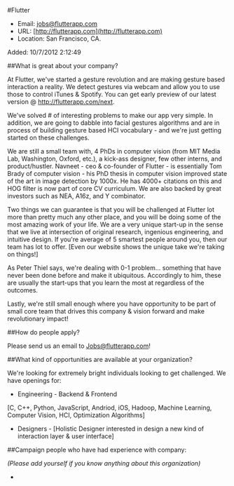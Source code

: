 
#Flutter

* Email: [jobs@flutterapp.com](mailto:jobs@flutterapp.com)
* URL: [http://flutterapp.com](http://flutterapp.com)
* Location: San Francisco, CA.

Added: 10/7/2012 2:12:49

##What is great about your company?

At Flutter, we've started a gesture revolution and are making gesture based interaction a reality.  We detect gestures via webcam and allow you to use those to control iTunes & Spotify.  You can get early preview of our latest version @ http://flutterapp.com/next.



We've solved # of interesting problems to make our app very simple.  In addition, we are going to dabble into facial gestures algorithms and are in process of building gesture based HCI vocabulary - and we're just getting started on these challenges.



We are still a small team with, 4 PhDs in computer vision (from MIT Media Lab, Washington, Oxford, etc.), a kick-ass designer, few other interns, and product/hustler. Navneet - ceo & co-founder of Flutter - is essentially Tom Brady of computer vision - his PhD thesis in computer vision improved state of the art in image detection by 1000x.  He has 4000+ citations on this and HOG filter is now part of core CV curriculum.  We are also backed by great investors such as NEA, A16z, and Y combinator.



Two things we can guarantee is that you will be challenged at Flutter lot more than pretty much any other place, and you will be doing some of the most amazing work of your life.  We are a very unique start-up in the sense that we live at intersection of original research, ingenious engineering, and intuitive design.  If you're average of 5 smartest people around you, then our team has lot to offer.  [Even our website shows the unique take we're taking on things!]  



As Peter Thiel says, we're dealing with 0-1 problem... something that have never been done before and make it ubiquitous.  Accordingly to him, these are usually the start-ups that you learn the most at regardless of the outcomes.



Lastly, we're still small enough where you have opportunity to be part of small core team that drives this company & vision forward and make revolutionary impact!



##How do people apply?

Please send us an email to Jobs@flutterapp.com!

##What kind of opportunities are available at your organization?

We're looking for extremely bright individuals looking to get challenged.  We have openings for:



- Engineering - Backend & Frontend

[C, C++, Python, JavaScript, Andriod, iOS, Hadoop, Machine Learning, Computer Vision, HCI, Optimization Algorithms] 

-  Designers - [Holistic Designer interested in design a new kind of interaction layer & user interface]



##Campaign people who have had experience with company:

*(Please add yourself if you know anything about this organization)*

* 


    
